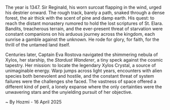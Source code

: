 
The year is 1347.  Sir Reginald, his worn surcoat flapping in the wind, urged his destrier onward. The rough track, barely a path, snaked through a dense forest, the air thick with the scent of pine and damp earth.  His quest: to reach the distant monastery rumored to hold the lost scriptures of St. Elara. Bandits, treacherous terrain, and the ever-present threat of starvation were constant companions on his arduous journey across the kingdom, each sunrise a gamble against the unknown.  He rode for glory, for faith, for the thrill of the untamed land itself.


Centuries later, Captain Eva Rostova navigated the shimmering nebula of Xylos, her starship, the *Stardust Wanderer*, a tiny speck against the cosmic tapestry.  Her mission: to locate the legendary Xylos Crystal, a source of unimaginable energy.  Warp jumps across light years, encounters with alien species both benevolent and hostile, and the constant threat of system failures were the challenges she faced.  The vastness of space offered a different kind of peril, a lonely expanse where the only certainties were the unwavering stars and the unyielding pursuit of her objective.

~ By Hozmi - 16 April 2025
